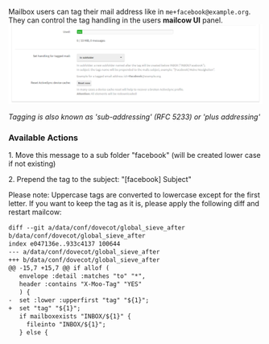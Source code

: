 Mailbox users can tag their mail address like in `me+facebook@example.org`. They can control the tag handling in the users **mailcow UI** panel.
![mailcow mail tagging settings](images/mailcow-tagging.png)

*Tagging is also known as 'sub-addressing' (RFC 5233) or 'plus addressing'*


### Available Actions

1\. Move this message to a sub folder "facebook" (will be created lower case if not existing)

2\. Prepend the tag to the subject: "[facebook] Subject"

Please note: Uppercase tags are converted to lowercase except for the first letter. If you want to keep the tag as it is, please apply the following diff and restart mailcow:
```
diff --git a/data/conf/dovecot/global_sieve_after b/data/conf/dovecot/global_sieve_after
index e047136e..933c4137 100644
--- a/data/conf/dovecot/global_sieve_after
+++ b/data/conf/dovecot/global_sieve_after
@@ -15,7 +15,7 @@ if allof (
   envelope :detail :matches "to" "*",
   header :contains "X-Moo-Tag" "YES"
   ) {
-  set :lower :upperfirst "tag" "${1}";
+  set "tag" "${1}";
   if mailboxexists "INBOX/${1}" {
     fileinto "INBOX/${1}";
   } else {
```
